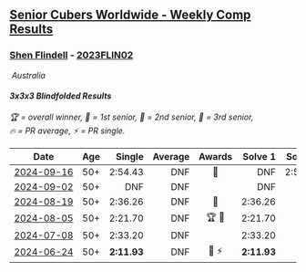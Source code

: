 <style>table {white-space: nowrap;}</style>
<link rel="stylesheet" type="text/css" href="/scw-comp/css/flags.css" />

## [Senior Cubers Worldwide - Weekly Comp Results](/scw-comp/results/)
### [Shen Flindell](README.md) - [2023FLIN02](https://www.worldcubeassociation.org/persons/2023FLIN02?event=333bf)

<i class="flag flag-AU" />&nbsp;Australia

#### 3x3x3 Blindfolded Results

<span style="white-space: nowrap;">🏆 = overall winner</span>, <span style="white-space: nowrap;">🥇 = 1st senior</span>, <span style="white-space: nowrap;">🥈 = 2nd senior</span>, <span style="white-space: nowrap;">🥉 = 3rd senior</span>, <span style="white-space: nowrap;">🔥 = PR average</span>, <span style="white-space: nowrap;">⚡ = PR single</span>.

| Date | Age | Single | Average | Awards | Solve 1 | Solve 2 | Solve 3 | Video |
| :--: | :--: | --: | --: | :--: | --: | --: | --: | :-- |
| [2024-09-16](../../results/2024-09-16/333bf.md) | 50+ | 2:54.43 | DNF | 🥉 | DNF | 2:57.46 | 2:54.43 | [Desktop](https://www.facebook.com/745394767/videos/1045704650372196) / [Mobile](https://m.facebook.com/745394767/videos/1045704650372196) |
| [2024-09-02](../../results/2024-09-02/333bf.md) | 50+ | DNF | DNF |  | DNF | DNF | DNF | [Desktop](https://www.facebook.com/745394767/videos/486781267505815) / [Mobile](https://m.facebook.com/745394767/videos/486781267505815) |
| [2024-08-19](../../results/2024-08-19/333bf.md) | 50+ | 2:36.26 | DNF | 🥉 | 2:36.26 | DNF | DNF | [Desktop](https://www.facebook.com/745394767/videos/1469462050386384) / [Mobile](https://m.facebook.com/745394767/videos/1469462050386384) |
| [2024-08-05](../../results/2024-08-05/333bf.md) | 50+ | 2:21.70 | DNF | 🏆 🥇 | 2:21.70 | DNF | DNF | [Desktop](https://www.facebook.com/745394767/videos/1748165446009841) / [Mobile](https://m.facebook.com/745394767/videos/1748165446009841) |
| [2024-07-08](../../results/2024-07-08/333bf.md) | 50+ | 2:33.20 | DNF |  | 2:33.20 | DNF | 3:02.12 | [Desktop](https://www.facebook.com/745394767/videos/494086183198944) / [Mobile](https://m.facebook.com/745394767/videos/494086183198944) |
| [2024-06-24](../../results/2024-06-24/333bf.md) | 50+ | **2:11.93** | DNF | 🥈 ⚡ | **2:11.93** | DNF | 3:06.70 | [Desktop](https://www.facebook.com/745394767/videos/1685187058965343) / [Mobile](https://m.facebook.com/745394767/videos/1685187058965343) |


<!-- Global site tag (gtag.js) - Google Analytics -->
<script async src="https://www.googletagmanager.com/gtag/js?id=UA-86348435-3"></script>
<script>window.dataLayer = window.dataLayer || []; function gtag() {dataLayer.push(arguments);} gtag('js', new Date()); gtag('config', 'UA-86348435-3');</script>
